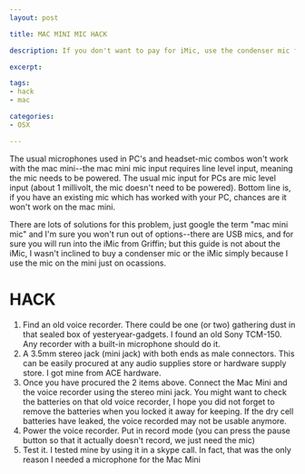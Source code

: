 ```yaml
---
layout: post

title: MAC MINI MIC HACK

description: If you don't want to pay for iMic, use the condenser mic from an old voice recorder

excerpt: 

tags:
- hack
- mac

categories:
- OSX

---
```



The usual microphones used in PC's and headset-mic combos won't work with the mac mini--the mac mini mic input requires line level input, meaning the mic needs to be powered. The usual mic input for PCs are mic level input (about 1 millivolt, the mic doesn't need to be powered). Bottom line is, if you have an existing mic which has worked with your PC, chances are it won't work on the mac mini.


There are lots of solutions for this problem, just google the term "mac mini mic" and I'm sure you won't run out of options--there are USB mics, and for sure you will run into the iMic from Griffin; but this guide is not about the iMic, I wasn't inclined to buy a condenser mic or the iMic simply because I use the mic on the mini just on ocassions.

# HACK

1. Find an old voice recorder. There could be one (or two) gathering dust in that sealed box of yesteryear-gadgets. I found an old Sony TCM-150. Any recorder with a built-in microphone should do it.
2. A 3.5mm stereo jack (mini jack) with both ends as male connectors. This can be easily procured at any audio supplies store or hardware supply store. I got mine from ACE hardware.
3. Once you have procured the 2 items above. Connect the Mac Mini and the voice recorder using the stereo mini jack. You might want to check the batteries on that old voice recorder, I hope you did not forget to remove the batteries when you locked it away for keeping. If the dry cell batteries have leaked, the voice recorded may not be usable anymore.
4. Power the voice recorder. Put in record mode (you can press the pause button so that it actually doesn't record, we just need the mic)
5. Test it. I tested mine by using it in a skype call. In fact, that was the only reason I needed a microphone for the Mac Mini






